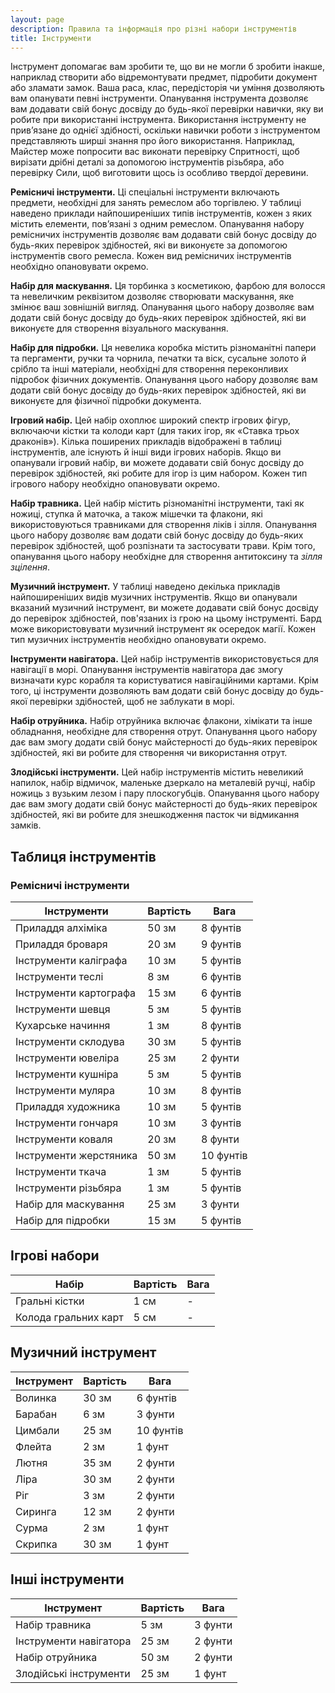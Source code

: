 ```yaml
---
layout: page
description: Правила та інформація про різні набори інструментів
title: Інструменти
---
```


Інструмент допомагає вам зробити те, що ви не могли б зробити інакше, наприклад створити або відремонтувати предмет, підробити документ або зламати замок. Ваша раса, клас, передісторія чи уміння дозволяють вам опанувати певні інструменти. Опанування інструмента дозволяє вам додавати свій бонус досвіду до будь-якої перевірки навички, яку ви робите при використанні інструмента. Використання інструменту не прив’язане до однієї здібності, оскільки навички роботи з інструментом представляють ширші знання про його використання. Наприклад, Майстер може попросити вас виконати перевірку Спритності, щоб вирізати дрібні деталі за допомогою інструментів різьбяра, або перевірку Сили, щоб виготовити щось із особливо твердої деревини.

**Ремісничі інструменти.** Ці спеціальні інструменти включають предмети, необхідні для занять ремеслом або торгівлею. У таблиці наведено приклади найпоширеніших типів інструментів, кожен з яких містить елементи, пов’язані з одним ремеслом. Опанування набору ремісничих інструментів дозволяє вам додавати свій бонус досвіду до будь-яких перевірок здібностей, які ви виконуєте за допомогою інструментів свого ремесла. Кожен вид ремісничих інструментів необхідно опановувати окремо.

**Набір для маскування.** Ця торбинка з косметикою, фарбою для волосся та невеличким реквізитом дозволяє створювати маскування, яке змінює ваш зовнішній вигляд. Опанування цього набору дозволяє вам додати свій бонус досвіду до будь-яких перевірок здібностей, які ви виконуєте для створення візуального маскування.

**Набір для підробки.** Ця невелика коробка містить різноманітні папери та пергаменти, ручки та чорнила, печатки та віск, сусальне золото й срібло та інші матеріали, необхідні для створення переконливих підробок фізичних документів. Опанування цього набору дозволяє вам додати свій бонус досвіду до будь-яких перевірок здібностей, які ви виконуєте для фізичної підробки документа.

**Ігровий набір.** Цей набір охоплює широкий спектр ігрових фігур, включаючи кістки та колоди карт (для таких ігор, як «Ставка трьох драконів»). Кілька поширених прикладів відображені в таблиці інструментів, але існують й інші види ігрових наборів. Якщо ви опанували ігровий набір, ви можете додавати свій бонус досвіду до перевірок здібностей, які робите для ігор із цим набором. Кожен тип ігрового набору необхідно опановувати окремо.

**Набір травника.** Цей набір містить різноманітні інструменти, такі як ножиці, ступка й маточка, а також мішечки та флакони, які використовуються травниками для створення ліків і зілля. Опанування цього набору дозволяє вам додати свій бонус досвіду до будь-яких перевірок здібностей, щоб розпізнати та застосувати трави. Крім того, опанування цього набору необхідне для створення антитоксину та _зілля зцілення_.

**Музичний інструмент.** У таблиці наведено декілька прикладів найпоширеніших видів музичних інструментів. Якщо ви опанували вказаний музичний інструмент, ви можете додавати свій бонус досвіду до перевірок здібностей, пов'язаних із грою на цьому інструменті. Бард може використовувати музичний інструмент як осередок магії. Кожен тип музичних інструментів необхідно опановувати окремо.

**Інструменти навігатора.** Цей набір інструментів використовується для навігації в морі. Опанування інструментів навігатора дає змогу визначати курс корабля та користуватися навігаційними картами. Крім того, ці інструменти дозволяють вам додати свій бонус досвіду до будь-якої перевірки здібностей, щоб не заблукати в морі.

**Набір отруйника.** Набір отруйника включає флакони, хімікати та інше обладнання, необхідне для створення отрут. Опанування цього набору дає вам змогу додати свій бонус майстерності до будь-яких перевірок здібностей, які ви робите для створення чи використання отрут.

**Злодійські інструменти.** Цей набір інструментів містить невеликий напилок, набір відмичок, маленьке дзеркало на металевій ручці, набір ножиць з вузьким лезом і пару плоскогубців. Опанування цього набору дає вам змогу додати свій бонус майстерності до будь-яких перевірок здібностей, які ви робите для знешкодження пасток чи відмикання замків.


## Таблиця інструментів
### Ремісничі інструменти

| Інструменти            | Вартість | Вага      |
| ---------------------- | -------- | --------- |
| Приладдя алхіміка      | 50 зм    | 8 фунтів  |
| Приладдя броваря       | 20 зм    | 9 фунтів  |
| Інструменти каліграфа  | 10 зм    | 5 фунтів  |
| Інструменти теслі      | 8 зм     | 6 фунтів  |
| Інструменти картографа | 15 зм    | 6 фунтів  |
| Інструменти шевця      | 5 зм     | 5 фунтів  |
| Кухарське начиння      | 1 зм     | 8 фунтів  |
| Інструменти склодува   | 30 зм    | 5 фунтів  |
| Інструменти ювеліра    | 25 зм    | 2 фунти   |
| Інструменти кушніра    | 5 зм     | 5 фунтів  |
| Інструменти муляра     | 10 зм    | 8 фунтів  |
| Приладдя художника     | 10 зм    | 5 фунтів  |
| Інструменти гончаря    | 10 зм    | 3 фунтів  |
| Інструменти коваля     | 20 зм    | 8 фунти   |
| Інструменти жерстяника | 50 зм    | 10 фунтів |
| Інструменти ткача      | 1 зм     | 5 фунтів  |
| Інструменти різьбяра   | 1 зм     | 5 фунтів  |
| Набір для маскування   | 25 зм    | 3 фунти   |
| Набір для підробки     | 15 зм    | 5 фунтів  |

## Ігрові набори

| Набір                | Вартість | Вага |
| -------------------- | -------- | ---- |
| Гральні кістки       | 1 см     | -    |
| Колода гральних карт | 5 см     | -    |

## Музичний інструмент

| Інструмент | Вартість | Вага      |
| ---------- | -------- | --------- |
| Волинка    | 30 зм    | 6 фунтів  |
| Барабан    | 6 зм     | 3 фунти   |
| Цимбали    | 25 зм    | 10 фунтів |
| Флейта     | 2 зм     | 1 фунт    |
| Лютня      | 35 зм    | 2 фунти   |
| Ліра       | 30 зм    | 2 фунти   |
| Ріг        | 3 зм     | 2 фунти   |
| Сиринга    | 12 зм    | 2 фунти   |
| Сурма      | 2 зм     | 1 фунт    |
| Скрипка    | 30 зм    | 1 фунт    |

## Інші інструменти

| Інструмент             | Вартість | Вага    |
| ---------------------- | -------- | ------- |
| Набір травника         | 5 зм     | 3 фунти |
| Інструменти навігатора | 25 зм    | 2 фунти |
| Набір отруйника        | 50 зм    | 2 фунти |
| Злодійські інструменти | 25 зм    | 1 фунт  |
